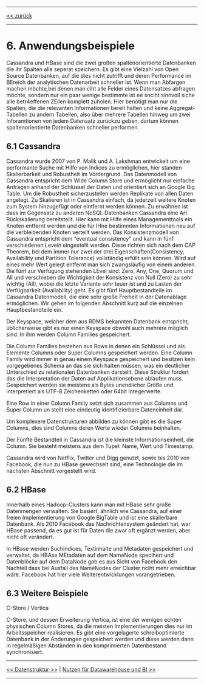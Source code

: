 ***

[<< zurück](02_toc.md)

***

# 6. Anwendungsbeispiele
Cassandra und HBase sind die zwei großen spaltenorientierte Datenbanken die ihr Spalten alle seperat speichern. Es gibt eine Vielzahl von Open Source Datenbanken, auf die dies nicht zutrifft und deren Performance im BEreich der analytischen Datenarbeit schneller ist.
Wenn man Abfargen machen möchte,bei denen man ciht alle Felder eines Datensatzes abfragen möchte, sondern nur ein paar wenige bestimmte ist ee snciht sinnvoll siche alle betr4effenen ZEilen komplett zuholen. Hier benötigt man nur die Spalten, die die relevanten Informationen bereit halten und keine Aggregat-Tabellen zu andern Tabellen, also über mehrere Tabellen hinweg um zwei Inforamtionen von jedem Datensatz zurückzu geben, dartum können spaltenorientierte Datenbanken schneller performen.


## 6.1 Cassandra

Cassandra wurde 2007 von P. Malik und A. Lakshman entwickelt um eine performante Suche mit HIlfe von Indices zu ermöglichen, hier standen Skalierbarkeit und Robustheit im Vordergrund. Das Datenmodell von Cassandra entspricht dem Wide Column Store und ermöglicht nur einfache Anfragen anhand der Schlüssel der Daten und orientiert sich an Google Big Table. Um die Robustheit sicherzustellen werden Replikate von allen Daten angelegt. Zu Skalieren ist in Cassandra einfach, da jederzeit weitere Knoten zum System hinzugefügt oder eintfernt werden können. Zu erwähnen ist dass im Gegensatz zu anderen NoSQL Datenbanken Cassandra eine Art Rückskalierung bereitstellt. Hier kann mit Hilfe eines Managementtools ein Knoten entfernt werden und die für IHne bestimmten Informationen neu auf die verbleibenden Knoten verteilt werden.
Das Konsistenzmodell von Cassandra entspricht dem “eventual consistency” und kann in fünf verschiedenen Leveln eingestellt werden. Diese richten sich nach dem CAP Theorem, bei dem immer nur zwei der drei Eigenschaften(Consistency, Availability und Partition Tolerance) vollständig erfüllt sein können. Wird auf eines mehr Wert gelegt entfernt man sich zwangsläufig von einem anderen. Die fünf zur Verfügung stehenden LEvel sind: Zero, Any, One, Quorum und All und verschieben die Wichtigkeit der Konsistenz von Null (Zero) zu sehr wichtig (All), wobei die letzte Variante sehr teuer ist und zu Lasten der Verfügbarkeit (Availability) geht.
Es gibt fünf Hauptbestandteile im Cassandra Datenmodell, die eine sehr große Freiheit in der Datenablage ermöglichen. Wir gehen im folgenden Abschnitt kurz auf die einzelnen Hauptbestandteile ein.

Der Keyspace, welcher dem aus RDMS bekannten Datenbank entspricht, üblicherweise gibt es nur einen Keyspace obwohl auch mehrere möglich sind. In ihm werden Column Families gespeichert.

Die Column Families bestehen aus Rows in denen ein Schlüssel und als Elemente Columns oder Super Columns gespeichert werden. Eine Column Family wird immer in genau einem Keyspace gespeichert und besitzen kein vorgegebenes Schema an das sie sich halten müssen, was ein deutlicher Unterschied zu relationalen Datenbanken darstellt. Diese Struktur fordert das die Interpretation der Daten auf Applikationsebene ablaufen muss. Gespeichert werden sie meistens als Bytes unendlicher Größe und interpretiert als UTF-8 Zeichenketten oder 64bit Integerwerte.

Eine Row in einer Column Family setzt sich zusammen aus Columns und Super Column un stellt eine eindeutig identifizierbare Dateneinheit dar.

Um komplexere Datenstrukturen abbilden zu können gibt es die Super Columns, dies sind Columns deren Werte wieder Columns beinhalten.

Der Fünfte Bestandteil in Cassandra ist die kleinste Informationseinheit, die Column. Sie besteht meistens aus dem Tupel: Name, Wert und Timestamp.

Cassandra wird von Netflix, Twitter und Digg genutzt, sowie bis 2010 von Facebook, die nun zu HBase gewechselt sind, eine Technologie die im nächsten Abschnitt vorgestellt wird.

## 6.2 HBase


Innerhalb eines Hadoop-Clusters kann man mit HBase sehr große Datenmengen verwalten. Sie basiert, ähnlich wie Cassandra, auf einer freien Implementierung von Google BigTable und ist eine skalierbare Datenbank. Als 2010 Facebook das Nachrichtensystem geändert hat, war HBase passend, da es gut ist für Daten die zwar oft ergänzt werden, aber nicht oft verändert.

In HBase werden Suchindices, Textinhalte und Metadaten gespeichert und verwaltet, da HBAse MEtadaten auf dem NameNode specihert und Datenblöcke auf dem DataNode gab es aus Sicht von Facebook den Nachteil dass bei Ausfall des NameNodes der Cluster nciht mehr erreichbar wäre. Facebook hat hier viele Weiterentwicklungen vorangetrieben.


## 6.3 Weitere Beispiele

C-Store / Vertica

C-Store, und dessen Erweiterung Vertica, ist eine der wenigen echten physischen Column Stores, da die meisten Implementierungen dies nur im Arbeitsspeicher realisieren.
Es gibt eine vorgelagerte schreiboptimierte Datenbank in der Änderungen gespeichert werden und diese werden dann in regelmäßigen Abständen in den komprimierten Datenbestand synchronisiert.



***

[<< Datenstruktur >>](07-3_normalized_data_structure.md) | [Nutzen für Datawarehouse und BI >>](09_data_warehouse.md)

***